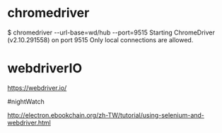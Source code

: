 # chromedriver
$ chromedriver --url-base=wd/hub --port=9515
Starting ChromeDriver (v2.10.291558) on port 9515
Only local connections are allowed.

# webdriverIO
https://webdriver.io/

#nightWatch


http://electron.ebookchain.org/zh-TW/tutorial/using-selenium-and-webdriver.html